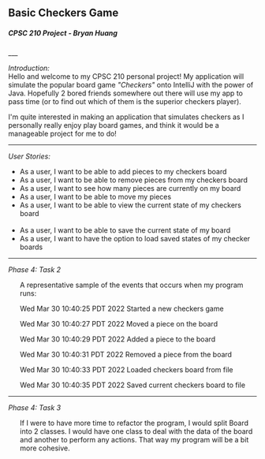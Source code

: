 <h2>Basic Checkers Game</h2>
<h5> CPSC 210 Project - Bryan Huang </h5>
___
<p>
<em>Introduction:</em>
<br>
Hello and welcome to my CPSC 210 personal project! My application will simulate the
popular board game <em>"Checkers"</em> onto IntelliJ with the power of Java. Hopefully
2 bored friends somewhere out there will use my app to pass time (or to find out which of them 
is the superior checkers player).

I'm quite interested in making an application that simulates checkers as I personally really enjoy
play board games, and think it would be a manageable project for me to do!
</p>

___

<em>User Stories:</em>
<ul>


<li> 
As a user, I want to be able to add pieces to my checkers board 
</li>

<li>
As a user, I want to be able to remove pieces from my checkers board
</li>

<li>
As a user, I want to see how many pieces are currently on my board
</li>

<li>
As a user, I want to be able to move my pieces 
</li>

<li> 
As a user, I want to be able to view the current state of my checkers board
</li>
<br>
<li> 
As a user, I want to be able to save the current state of my board
</li>

<li> 
As a user, I want to have the option to load saved states of my checker boards
</li>



</ul>

___

<em>Phase 4: Task 2</em>
<ul>

A representative sample of the events that occurs when my program runs:



Wed Mar 30 10:40:25 PDT 2022
Started a new checkers game


Wed Mar 30 10:40:27 PDT 2022
Moved a piece on the board


Wed Mar 30 10:40:29 PDT 2022
Added a piece to the board


Wed Mar 30 10:40:31 PDT 2022
Removed a piece from the board


Wed Mar 30 10:40:33 PDT 2022
Loaded checkers board from file

Wed Mar 30 10:40:35 PDT 2022
Saved current checkers board to file

</ul>

___

<em>Phase 4: Task 3</em>
<ul>

  If I were to have more time to refactor the program, I would split Board into 2 classes.
I would have one class to deal with the data of the board and another to perform any actions.
That way my program will be a bit more cohesive.

</ul>

